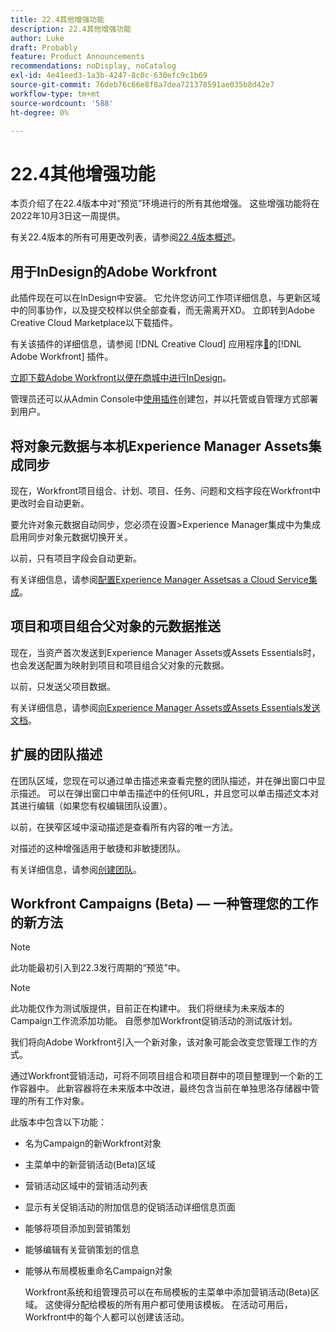 ```yaml
---
title: 22.4其他增强功能
description: 22.4其他增强功能
author: Luke
draft: Probably
feature: Product Announcements
recommendations: noDisplay, noCatalog
exl-id: 4e41eed3-1a3b-4247-8c0c-630efc9c1b69
source-git-commit: 76deb76c66e8f8a7dea721378591ae035b8d42e7
workflow-type: tm+mt
source-wordcount: '588'
ht-degree: 0%

---
```


# 22.4其他增强功能

本页介绍了在22.4版本中对“预览”环境进行的所有其他增强。 这些增强功能将在2022年10月3日这一周提供。

有关22.4版本的所有可用更改列表，请参阅[22.4版本概述](/help/quicksilver/product-announcements/product-releases/22.4-release-activity/22-4-release-overview.md)。

## 用于InDesign的Adobe Workfront

此插件现在可以在InDesign中安装。 它允许您访问工作项详细信息，与更新区域中的同事协作，以及提交校样以供全部查看，而无需离开XD。 立即转到Adobe Creative Cloud Marketplace以下载插件。

有关该插件的详细信息，请参阅 [!DNL Creative Cloud] 应用程序[&#128279;](/help/quicksilver/workfront-integrations-and-apps/adobe-workfront-for-creative-cloud/wf-adobe-cc.md)的[!DNL Adobe Workfront] 插件。

[立即下载Adobe Workfront以便在商城中进行InDesign](https://exchange.adobe.com/apps/cc/108938/adobe-workfront-for-indesign)。

管理员还可以从Admin Console中[使用插件](https://helpx.adobe.com/in/enterprise/using/manage-extensions.html)创建包，并以托管或自管理方式部署到用户。

## 将对象元数据与本机Experience Manager Assets集成同步

现在，Workfront项目组合、计划、项目、任务、问题和文档字段在Workfront中更改时会自动更新。

要允许对象元数据自动同步，您必须在设置>Experience Manager集成中为集成启用同步对象元数据切换开关。

以前，只有项目字段会自动更新。

有关详细信息，请参阅[配置Experience Manager Assetsas a Cloud Service集成](/help/quicksilver/administration-and-setup/configure-integrations/configure-aacs-integration.md)。

## 项目和项目组合父对象的元数据推送

现在，当资产首次发送到Experience Manager Assets或Assets Essentials时，也会发送配置为映射到项目和项目组合父对象的元数据。

以前，只发送父项目数据。

有关详细信息，请参阅[向Experience Manager Assets或Assets Essentials发送文档](/help/quicksilver/documents/adobe-workfront-for-experience-manager-assets-essentials/send-to-aem.md)。

## 扩展的团队描述

在团队区域，您现在可以通过单击描述来查看完整的团队描述，并在弹出窗口中显示描述。 可以在弹出窗口中单击描述中的任何URL，并且您可以单击描述文本对其进行编辑（如果您有权编辑团队设置）。

以前，在狭窄区域中滚动描述是查看所有内容的唯一方法。

对描述的这种增强适用于敏捷和非敏捷团队。

有关详细信息，请参阅[创建团队](/help/quicksilver/people-teams-and-groups/create-and-manage-teams/create-a-team.md)。

## Workfront Campaigns (Beta) — 一种管理您的工作的新方法

>[!NOTE]
>
>此功能最初引入到22.3发行周期的“预览”中。

>[!NOTE]
>
>此功能仅作为测试版提供，目前正在构建中。 我们将继续为未来版本的Campaign工作流添加功能。 自愿参加Workfront促销活动的测试版计划。

我们将向Adobe Workfront引入一个新对象，该对象可能会改变您管理工作的方式。

通过Workfront营销活动，可将不同项目组合和项目群中的项目整理到一个新的工作容器中。 此新容器将在未来版本中改进，最终包含当前在单独思洛存储器中管理的所有工作对象。

此版本中包含以下功能：

* 名为Campaign的新Workfront对象

* 主菜单中的新营销活动(Beta)区域

* 营销活动区域中的营销活动列表

* 显示有关促销活动的附加信息的促销活动详细信息页面

* 能够将项目添加到营销策划

* 能够编辑有关营销策划的信息

* 能够从布局模板重命名Campaign对象

  Workfront系统和组管理员可以在布局模板的主菜单中添加营销活动(Beta)区域。 这使得分配给模板的所有用户都可使用该模板。 在活动可用后，Workfront中的每个人都可以创建该活动。


